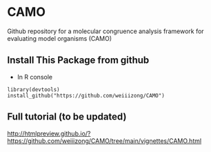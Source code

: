 # CAMO
Github repository for a molecular congruence analysis framework for evaluating model organisms (CAMO)


## Install This Package from github
* In R console

```{R}
library(devtools)
install_github("https://github.com/weiiizong/CAMO") 
```


## Full tutorial (to be updated)


http://htmlpreview.github.io/?https://github.com/weiiizong/CAMO/tree/main/vignettes/CAMO.html

